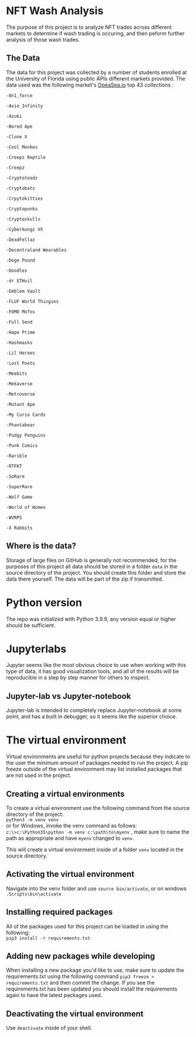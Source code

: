 # NFT Wash Analysis
 The purpose of this project is to analyze NFT trades across different markets to determine if wash trading is occuring, and then peform further analysis of those wash trades.
 ## The Data
 The data for this project was collected by a number of students enrolled at the University of Florida using public APIs different markets provided.
 The data used was the following market's [OpeaSea.io](OpenSea.io) top 43 collections :
    
    -0n1_force

    -Axie_Infinity

    -Azuki

    -Bored Ape 

    -Clone X

    -Cool Monkes

    -Creepz Reptile

    -Creepz

    -Cryptotoadz

    -Cryptobatz

    -Crpytokitties

    -Cryptopunks

    -Cryptoskulls

    -Cyberkongz VX

    -DeadFellaz

    -Decentraland Wearables

    -Doge Pound

    -Doodles

    -dr ETHvil

    -Emblem Vault

    -FLUF World Thingies

    -FOMO Mofos

    -Full Send

    -Hape Prime

    -Hashmasks

    -Lil Heroes

    -Lost Poets

    -Meebits

    -Mekaverse

    -Metroverse

    -Mutant Ape

    -My Curio Cards

    -Phantabear

    -Pudgy Penguins

    -Punk Comics

    -Rarible

    -RTFKT

    -SoRare

    -SuperRare

    -Wolf Game

    -World of Women

    -WVRPS

    -X Rabbits

## Where is the data?
Storage of large files on GitHub is generally not recommended, for the purposes of this project all data should be stored in a folder `data` in the source directory of the project. You should create this folder and store the data there yourself. The data will be part of the zip if transmitted.
# Python version
The repo was initialized with Python 3.9.9, any version equal or higher should be sufficient.
# Jupyterlabs
Jupyter seems like the most obvious choice to use when working with this type of data, it has good visualization tools, and all of the results will be reproducible in a step by step manner for others to inspect.
## Jupyter-lab vs Jupyter-notebook
Jupyter-lab is intended to completely replace Jupyter-notebook at some point, and has a built in debugger, so it seems like the superior choice.
# The virtual environment
Virtual environments are useful for python projects because they indicate to the user the minimum amount of packages needed to run the project. A pip freeze outside of the virtual environment may list installed packages that are not used in the project.
## Creating a virtual environments
To create a virtual environment use the following command from the source directory of the project:  
`python3 -m venv venv`  
or for Windows, invoke the venv command as follows:  
`c:\>c:\Python35\python -m venv c:\path\to\myenv` , make sure to name the path as appropriate and have `myenv` changed to `venv`.

This will create a virtual environment inside of a folder `venv` located in the source directory.
## Activating the virtual environment
Navigate into the venv folder and use `source bin/activate`, or on windows `.Scripts\bin\activate`
## Installing required packages
All of the packages used for this project can be loaded in using the following:  
`pip3 install -r requirements.txt`
## Adding new packages while developing
When installing a new package you'd like to use, make sure to update the requirements.txt using the following command `pip3 freeze > requirements.txt` and then commit the change. If you see the requirements.txt has been updated you should install the requirements again to have the latest packages used.
## Deactivating the virtual environment
Use `deactivate` inside of your shell.